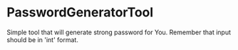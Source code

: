 # PasswordGeneratorTool

Simple tool that will generate strong password for You.
Remember that input should be in 'int' format.
